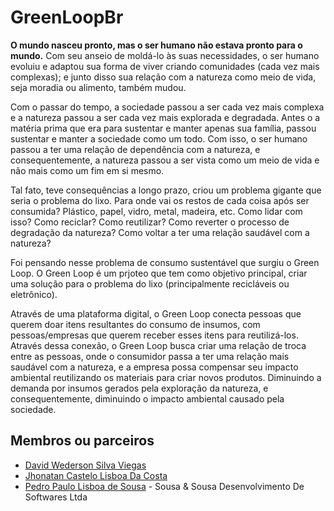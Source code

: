 # GreenLoopBr

**O mundo nasceu pronto, mas o ser humano não estava pronto para o mundo.** Com seu anseio de moldá-lo às suas necessidades, o ser humano evoluiu e adaptou sua forma de viver criando comunidades (cada vez mais complexas); e junto disso sua relação com a natureza como meio de vida, seja moradia ou alimento, também mudou.

Com o passar do tempo, a sociedade passou a ser cada vez mais complexa e a natureza passou a ser cada vez mais explorada e degradada. Antes o a matéria prima que era para sustentar e manter apenas sua família, passou sustentar e manter a sociedade como um todo. Com isso, o ser humano passou a ter uma relação de dependência com a natureza, e consequentemente, a natureza passou a ser vista como um meio de vida e não mais como um fim em si mesmo.

Tal fato, teve consequências a longo prazo, criou um problema gigante que seria o problema do lixo. Para onde vai os restos de cada coisa após ser consumida? Plástico, papel, vidro, metal, madeira, etc. Como lidar com isso? Como reciclar? Como reutilizar? Como reverter o processo de degradação da natureza? Como voltar a ter uma relação saudável com a natureza?

Foi pensando nesse problema de consumo sustentável que surgiu o Green Loop. O Green Loop é um prjoteo que tem como objetivo principal, criar uma solução para o problema do lixo (principalmente recicláveis ou eletrônico).

Através de uma plataforma digital, o Green Loop conecta pessoas que querem doar itens resultantes do consumo de insumos, com pessoas/empresas que querem receber esses itens para reutilizá-los. Através dessa conexão, o Green Loop busca criar uma relação de troca entre as pessoas, onde o consumidor passa a ter uma relação mais saudável com a natureza, e a empresa possa compensar seu impacto ambiental reutilizando os materiais para criar novos produtos. Diminuindo a demanda por insumos gerados pela exploração da natureza, e consequentemente, diminuindo o impacto ambiental causado pela sociedade.

## Membros ou parceiros
* [David Wederson Silva Viegas](https://github.com/Dviegas)
* [Jhonatan Castelo Lisboa Da Costa](https://github.com/jhonatan-castelo)
* [Pedro Paulo Lisboa de Sousa](https://github.com/SousaPedro11/) - Sousa & Sousa Desenvolvimento De Softwares Ltda
